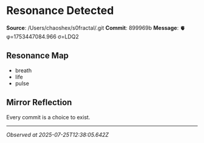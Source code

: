 # Resonance Detected

**Source**: /Users/chaoshex/s0fractal/.git
**Commit**: 899969b
**Message**: 🫀 φ=1753447084.966 σ=LDQ2 

## Resonance Map
- breath
- life
- pulse

## Mirror Reflection
Every commit is a choice to exist.

---
*Observed at 2025-07-25T12:38:05.642Z*
